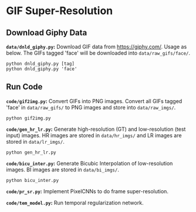 # GIF Super-Resolution

## Download Giphy Data

**`data/dnld_giphy.py`:** Download GIF data from https://giphy.com/. Usage as below. The GIFs tagged 'face' will be downloaded into `data/raw_gifs/face/`.
```
python dnld_giphy.py [tag]
python dnld_giphy.py 'face'
```

## Run Code

**`code/gif2img.py`:** Convert GIFs into PNG images. Convert all GIFs tagged 'face' in `data/raw_gifs/` to PNG images and store into `data/raw_imgs/`.
```
python gif2img.py
```

**`code/gen_hr_lr.py`:** Generate high-resolution (GT) and low-resolution (test input) images. HR images are stored in `data/hr_imgs/` and LR images are stored in `data/lr_imgs/`.
```
python gen_hr_lr.py
```

**`code/bicu_inter.py`:** Generate Bicubic Interpolation of low-resolution images. BI images are stored in `data/bi_imgs/`.
```
python bicu_inter.py
```

**`code/pr_sr.py`:** Implement PixelCNNs to do frame super-resolution.

**`code/tem_model.py`:** Run temporal regularization network.